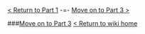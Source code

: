 [< Return to Part 1](https://github.com/GSoft-SharePoint/Dynamite/wiki/Git-step-by-step:-Part-1)   -=-   [Move on to Part 3 >](https://github.com/GSoft-SharePoint/Dynamite/wiki/Git-step-by-step:-Part-3)








###[Move on to Part 3](https://github.com/GSoft-SharePoint/Dynamite/wiki/Git-step-by-step:-Part-3)
[< Return to wiki home](https://github.com/GSoft-SharePoint/Dynamite/wiki)